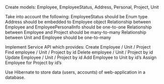 Create models: Employee, EmployeeStatus, Address, Personal, Project, Unit

Take into account the following:
EmployeeStatus should be Enum type
Address should be embedded to Employee object
Relationship between Employee and EmployeePersonalInfo should be one-to-one
Relationship between Employee and Project should be many-to-many
Relationship between Unit and Employee should be one-to-many

Implement Service API which provides:
Create Employee / Unit / Project
Find employee / Unit / Project by id
Delete employee / Unit / Project by id
Update Employee / Unit / Project by id
Add Employee to Unit by id’s
Assign Employee for Project by id’s

Use Hibernate to store data (users, accounts) of web-application in a database.
